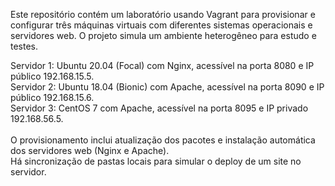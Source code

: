 Este repositório contém um laboratório usando Vagrant para provisionar e configurar três máquinas virtuais com diferentes sistemas operacionais e servidores web. O projeto simula um ambiente heterogêneo para estudo e testes.

Servidor 1: Ubuntu 20.04 (Focal) com Nginx, acessível na porta 8080 e IP público 192.168.15.5. <br>
Servidor 2: Ubuntu 18.04 (Bionic) com Apache, acessível na porta 8090 e IP público 192.168.15.6. <br>
Servidor 3: CentOS 7 com Apache, acessível na porta 8095 e IP privado 192.168.56.5. <br>
<br>
O provisionamento inclui atualização dos pacotes e instalação automática dos servidores web (Nginx e Apache). <br>
Há sincronização de pastas locais para simular o deploy de um site no servidor.
